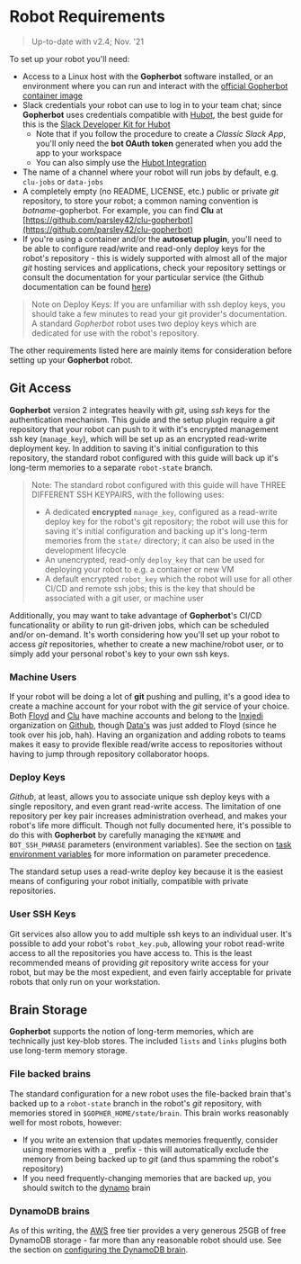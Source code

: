# Robot Requirements

> Up-to-date with v2.4; Nov. '21

To set up your robot you'll need:
* Access to a Linux host with the **Gopherbot** software installed, or an environment where you can run and interact with the [official Gopherbot container image](https://quay.io/repository/lnxjedi/gopherbot-dev?tab=info)
* Slack credentials your robot can use to log in to your team chat; since **Gopherbot** uses credentials compatible with [Hubot](https://hubot.github.com/), the best guide for this is the [Slack Developer Kit for Hubot](https://slack.dev/hubot-slack/)
   * Note that if you follow the procedure to create a *Classic Slack App*, you'll only need the **bot OAuth token** generated when you add the app to your workspace
   * You can also simply use the [Hubot Integration](https://my.slack.com/apps/A0F7XDU93-hubot)
* The name of a channel where your robot will run jobs by default, e.g. `clu-jobs` or `data-jobs`
* A completely empty (no README, LICENSE, etc.) public or private *git* repository, to store your robot; a common naming convention is *botname*-gopherbot. For example, you can find **Clu** at [https://github.com/parsley42/clu-gopherbot](https://github.com/parsley42/clu-gopherbot)
* If you're using a container and/or the **autosetup plugin**, you'll need to be able to configure read/write and read-only deploy keys for the robot's repository - this is widely supported with almost all of the major *git* hosting services and applications, check your repository settings or consult the documentation for your particular service (the Github documentation can be found [here](https://docs.github.com/en/free-pro-team@latest/developers/overview/managing-deploy-keys#deploy-keys))

> Note on Deploy Keys: If you are unfamiliar with ssh deploy keys, you should take a few minutes to read your git provider's documentation. A standard *Gopherbot* robot uses two deploy keys which are dedicated for use with the robot's repository.

The other requirements listed here are mainly items for consideration before setting up your **Gopherbot** robot.

## Git Access
**Gopherbot** version 2 integrates heavily with *git*, using *ssh* keys for the authentication mechanism. This guide and the setup plugin require a *git* repository that your robot can push to it with it's encrypted management ssh key (`manage_key`), which will be set up as an encrypted read-write deployment key. In addition to saving it's initial configuration to this repository, the standard robot configured with this guide will back up it's long-term memories to a separate `robot-state` branch.

> Note: The standard robot configured with this guide will have THREE DIFFERENT SSH KEYPAIRS, with the following uses:
> * A dedicated **encrypted** `manage_key`, configured as a read-write deploy key for the robot's git repository; the robot will use this for saving it's initial configuration and backing up it's long-term memories from the `state/` directory; it can also be used in the development lifecycle
> * An unencrypted, read-only `deploy_key` that can be used for deploying your robot to e.g. a container or new VM
> * A default encrypted `robot_key` which the robot will use for all other CI/CD and remote ssh jobs; this is the key that should be associated with a git user, or machine user

Additionally, you may want to take advantage of **Gopherbot**'s CI/CD funcationality or ability to run git-driven jobs, which can be scheduled and/or on-demand. It's worth considering how you'll set up your robot to access *git* repositories, whether to create a new machine/robot user, or to simply add your personal robot's key to your own ssh keys.

### Machine Users
If your robot will be doing a lot of **git** pushing and pulling, it's a good idea to create a machine account for your robot with the *git* service of your choice. Both [Floyd](https://github.com/floyd42) and [Clu](https://github.com/clu49) have machine accounts and belong to the [lnxjedi](https://github.com/lnxjedi) organization on [Github](https://github.com), though [Data's](https://github.com/parsley42/data-gopherbot) was just added to Floyd (since he took over his job, hah). Having an organization and adding robots to teams makes it easy to provide flexible read/write access to repositories without having to jump through repository collaborator hoops.

### Deploy Keys
*Github*, at least, allows you to associate unique ssh deploy keys with a single repository, and even grant read-write access. The limitation of one repository per key pair increases administration overhead, and makes your robot's life more difficult. Though not fully documented here, it's possible to do this with **Gopherbot** by carefully managing the `KEYNAME` and `BOT_SSH_PHRASE` parameters (environment variables). See the section on [task environment variables](../pipelines/TaskEnvironment.md) for more information on parameter precedence.

The standard setup uses a read-write deploy key because it is the easiest means of configuring your robot initially, compatible with private repositories.

### User SSH Keys
Git services also allow you to add multiple ssh keys to an individual user. It's possible to add your robot's `robot_key.pub`, allowing your robot read-write access to all the repositories you have access to. This is the least recommended means of providing *git* repository write access for your robot, but may be the most expedient, and even fairly acceptable for private robots that only run on your workstation.

## Brain Storage
**Gopherbot** supports the notion of long-term memories, which are technically just key-blob stores. The included `lists` and `links` plugins both use long-term memory storage.

### File backed brains
The standard configuration for a new robot uses the file-backed brain that's backed up to a `robot-state` branch in the robot's *git* repository, with memories stored in `$GOPHER_HOME/state/brain`. This brain works reasonably well for most robots, however:
* If you write an extension that updates memories frequently, consider using memories with a `_` prefix - this will automatically exclude the memory from being backed up to *git* (and thus spamming the robot's repository)
* If you need frequently-changing memories that are backed up, you should switch to the [dynamo](#dynamodb-brains) brain

### DynamoDB brains
As of this writing, the [AWS](https://aws.amazon.com/) free tier provides a very generous 25GB of free DynamoDB storage - far more than any reasonable robot should use. See the section on [configuring the DynamoDB brain](TODO).
